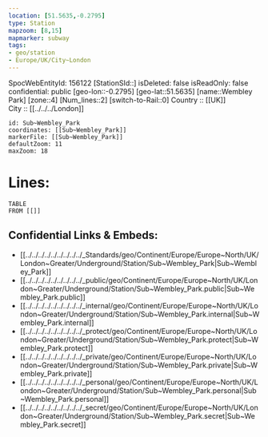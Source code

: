 ```yaml
---
location: [51.5635,-0.2795] 
type: Station 
mapzoom: [8,15] 
mapmarker: subway 
tags:
- geo/station
- Europe/UK/City~London
---
```

SpocWebEntityId: 156122
[StationSId::] 
isDeleted: false
isReadOnly: false
confidential: public
[geo-lon::-0.2795] 
[geo-lat::51.5635] 
[name::Wembley Park] 
[zone::4] 
[Num_lines::2] 
[switch-to-Rail::0] 
Country :: [[UK]]  
City :: [[../../../London]]  


```leaflet
id: Sub~Wembley_Park
coordinates: [[Sub~Wembley_Park]] 
markerFile: [[Sub~Wembley_Park]] 
defaultZoom: 11 
maxZoom: 18
```


# Lines: 
```dataview
TABLE 
FROM [[]] 
```

## Confidential Links & Embeds: 
- [[../../../../../../../../../_Standards/geo/Continent/Europe/Europe~North/UK/London~Greater/Underground/Station/Sub~Wembley_Park|Sub~Wembley_Park]] 
- [[../../../../../../../../../_public/geo/Continent/Europe/Europe~North/UK/London~Greater/Underground/Station/Sub~Wembley_Park.public|Sub~Wembley_Park.public]] 
- [[../../../../../../../../../_internal/geo/Continent/Europe/Europe~North/UK/London~Greater/Underground/Station/Sub~Wembley_Park.internal|Sub~Wembley_Park.internal]] 
- [[../../../../../../../../../_protect/geo/Continent/Europe/Europe~North/UK/London~Greater/Underground/Station/Sub~Wembley_Park.protect|Sub~Wembley_Park.protect]] 
- [[../../../../../../../../../_private/geo/Continent/Europe/Europe~North/UK/London~Greater/Underground/Station/Sub~Wembley_Park.private|Sub~Wembley_Park.private]] 
- [[../../../../../../../../../_personal/geo/Continent/Europe/Europe~North/UK/London~Greater/Underground/Station/Sub~Wembley_Park.personal|Sub~Wembley_Park.personal]] 
- [[../../../../../../../../../_secret/geo/Continent/Europe/Europe~North/UK/London~Greater/Underground/Station/Sub~Wembley_Park.secret|Sub~Wembley_Park.secret]] 
